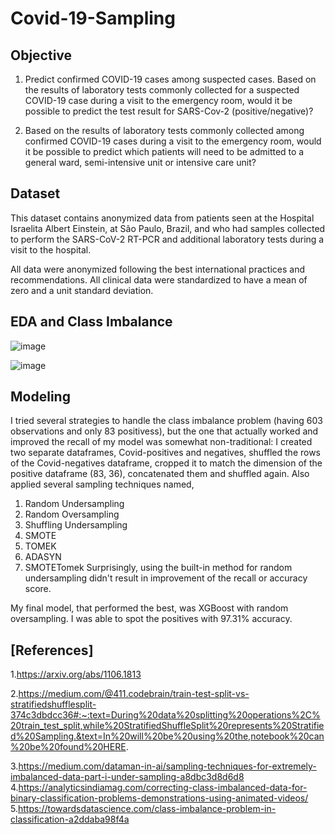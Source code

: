 # Covid-19-Sampling

## Objective
1. Predict confirmed COVID-19 cases among suspected cases.
Based on the results of laboratory tests commonly collected for a suspected COVID-19 case during a visit to the emergency room, would it be possible to predict the test result for SARS-Cov-2 (positive/negative)?

2. Based on the results of laboratory tests commonly collected among confirmed COVID-19 cases during a visit to the emergency room, would it be possible to predict which patients will need to be admitted to a general ward, semi-intensive unit or intensive care unit?

## Dataset
This dataset contains anonymized data from patients seen at the Hospital Israelita Albert Einstein, at São Paulo, Brazil, and who had samples collected to perform the SARS-CoV-2 RT-PCR and additional laboratory tests during a visit to the hospital.

All data were anonymized following the best international practices and recommendations. All clinical data were standardized to have a mean of zero and a unit standard deviation.

## EDA and Class Imbalance
![image](https://user-images.githubusercontent.com/46320744/130268877-99b3f4d6-9e70-4d4a-9030-f2d8f0c7604f.png)

![image](https://user-images.githubusercontent.com/46320744/130269276-36c4d566-4643-4828-b05c-f8503401a9dc.png)

## Modeling
I tried several strategies to handle the class imbalance problem (having 603 observations and only 83 positivess), but the one that actually worked and improved the recall of my model was somewhat non-traditional: I created two separate dataframes, Covid-positives and negatives, shuffled the rows of the Covid-negatives dataframe, cropped it to match the dimension of the positive dataframe (83, 36), concatenated them and shuffled again. Also applied several sampling techniques named, 
1. Random Undersampling
2. Random Oversampling
3. Shuffling Undersampling
4. SMOTE
5. TOMEK
6. ADASYN
7. SMOTETomek
Surprisingly, using the built-in method for random undersampling didn't result in improvement of the recall or accuracy score.

My final model, that performed the best, was XGBoost with  random oversampling. I was able to spot the positives with 97.31% accuracy.


## [References]

1.https://arxiv.org/abs/1106.1813

2.https://medium.com/@411.codebrain/train-test-split-vs-stratifiedshufflesplit-374c3dbdcc36#:~:text=During%20data%20splitting%20operations%2C%20train_test_split,while%20StratifiedShuffleSplit%20represents%20Stratified%20Sampling.&text=In%20will%20be%20using%20the,notebook%20can%20be%20found%20HERE.

3.https://medium.com/dataman-in-ai/sampling-techniques-for-extremely-imbalanced-data-part-i-under-sampling-a8dbc3d8d6d8
4.https://analyticsindiamag.com/correcting-class-imbalanced-data-for-binary-classification-problems-demonstrations-using-animated-videos/
5.https://towardsdatascience.com/class-imbalance-problem-in-classification-a2ddaba98f4a
